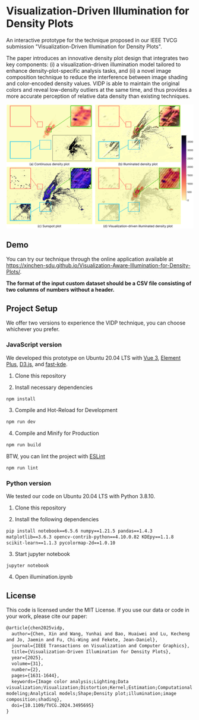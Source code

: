 # Visualization-Driven Illumination for Density Plots

An interactive prototype for the technique proposed in our IEEE TVCG submission "Visualization-Driven Illumination for Density Plots".

The paper introduces an innovative density plot design that integrates two key components: (i) a visualization-driven illumination model tailored to enhance density-plot-specific analysis tasks, and (ii) a novel image composition technique to reduce the interference between image shading and color-encoded density values.
VIDP is able to maintain the original colors and reveal low-density outliers at the same time, and thus provides a more accurate perception of relative data density than existing techniques.

![Teaser Image](src/assets/teaser.png)

## Demo

You can try our technique through the online application available at <https://xinchen-sdu.github.io/Visualization-Aware-Illumination-for-Density-Plots/>.

**The format of the input custom dataset should be a CSV file consisting of two columns of numbers without a header.**

## Project Setup

We offer two versions to experience the VIDP technique, you can choose whichever you prefer.

### JavaScript version

We developed this prototype on Ubuntu 20.04 LTS with [Vue 3](https://vueframework.com/), [Element Plus](https://element-plus.org/), [D3.js](https://d3js.org/), and [fast-kde](https://github.com/uwdata/fast-kde).

1. Clone this repository

2. Install necessary dependencies
```sh
npm install
```

3. Compile and Hot-Reload for Development

```sh
npm run dev
```

4. Compile and Minify for Production

```sh
npm run build
```

BTW, you can lint the project with [ESLint](https://eslint.org/)

```sh
npm run lint
```

### Python version

We tested our code on Ubuntu 20.04 LTS with Python 3.8.10.

1. Clone this repository

2. Install the following dependencies
```
pip install notebook==6.5.6 numpy==1.21.5 pandas==1.4.3 matplotlib==3.6.3 opencv-contrib-python==4.10.0.82 KDEpy==1.1.8 scikit-learn==1.1.3 pycolormap-2d==1.0.10
```

3. Start jupyter notebook
```
jupyter notebook
```

4. Open illumination.ipynb

## License

This code is licensed under the MIT License. If you use our data or code in your work, please cite our paper:

```
@article{chen2025vidp,
  author={Chen, Xin and Wang, Yunhai and Bao, Huaiwei and Lu, Kecheng and Jo, Jaemin and Fu, Chi-Wing and Fekete, Jean-Daniel},
  journal={IEEE Transactions on Visualization and Computer Graphics}, 
  title={Visualization-Driven Illumination for Density Plots}, 
  year={2025},
  volume={31},
  number={2},
  pages={1631-1644},
  keywords={Image color analysis;Lighting;Data visualization;Visualization;Distortion;Kernel;Estimation;Computational modeling;Analytical models;Shape;Density plot;illumination;image composition;shading},
  doi={10.1109/TVCG.2024.3495695}
}
```
